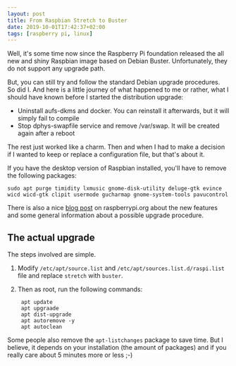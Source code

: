 ```yaml
---
layout: post
title: From Raspbian Stretch to Buster
date: 2019-10-01T17:42:37+02:00
tags: [raspberry pi, linux]
---
```


Well, it's some time now since the Raspberry Pi foundation released the all new and shiny Raspbian image based on Debian Buster. Unfortunately, they do not support any upgrade path.

But, you can still try and follow the standard Debian upgrade procedures. So did I. And here is a little journey of what happened to me or rather, what I should have known before I started the distribution upgrade:

- Uninstall aufs-dkms and docker. You can reinstall it afterwards, but it will simply fail to compile
- Stop dphys-swapfile service and remove /var/swap. It will be created again after a reboot

The rest just worked like a charm. Then and when I had to make a decision if I wanted to keep or replace a configuration file, but that's about it.

If you have the desktop version of Raspbian installed, you'll have to remove the following packages:

    sudo apt purge timidity lxmusic gnome-disk-utility deluge-gtk evince wicd wicd-gtk clipit usermode gucharmap gnome-system-tools pavucontrol
    
There is also a nice [blog post](https://www.raspberrypi.org/blog/buster-the-new-version-of-raspbian/) on raspberrypi.org about the new features and some general information about a possible upgrade procedure.

## The actual upgrade

The steps involved are simple.

1. Modify `/etc/apt/source.list` and `/etc/apt/sources.list.d/raspi.list` file and replace `stretch` with `buster`.
2. Then as root, run the following commands:
    
        apt update
        apt upgraade
        apt dist-upgrade
        apt autoremove -y
        apt autoclean
        
Some people also remove the `apt-listchanges` package to save time. But I believe, it depends on your installation (the amount of packages) and if you really care about 5 minutes more or less ;-)
        

    

    


